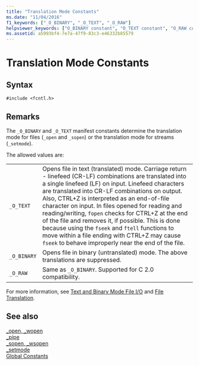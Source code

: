 ```yaml
---
title: "Translation Mode Constants"
ms.date: "11/04/2016"
f1_keywords: ["_O_BINARY", "_O_TEXT", "_O_RAW"]
helpviewer_keywords: ["O_BINARY constant", "O_TEXT constant", "O_RAW constant", "_O_TEXT constant", "_O_RAW constant", "translation constants", "_O_BINARY constant", "translation, constants", "translation, modes", "translation modes (file I/O)"]
ms.assetid: a5993bf4-7e7a-47f9-83c3-e46332b85579
---
```

# Translation Mode Constants

## Syntax

```
#include <fcntl.h>
```

## Remarks

The `_O_BINARY` and `_O_TEXT` manifest constants determine the translation mode for files (`_open` and `_sopen`) or the translation mode for streams (`_setmode`).

The allowed values are:

|||
|-|-|
`_O_TEXT`  | Opens file in text (translated) mode. Carriage return - linefeed (CR-LF) combinations are translated into a single linefeed (LF) on input. Linefeed characters are translated into CR-LF combinations on output. Also, CTRL+Z is interpreted as an end-of-file character on input. In files opened for reading and reading/writing, `fopen` checks for CTRL+Z at the end of the file and removes it, if possible. This is done because using the `fseek` and `ftell` functions to move within a file ending with CTRL+Z may cause `fseek` to behave improperly near the end of the file.
`_O_BINARY`  | Opens file in binary (untranslated) mode. The above translations are suppressed.
`_O_RAW`  | Same as `_O_BINARY`. Supported for C 2.0 compatibility.

For more information, see [Text and Binary Mode File I/O](../c-runtime-library/text-and-binary-mode-file-i-o.md) and [File Translation](../c-runtime-library/file-translation-constants.md).

## See also

[_open, _wopen](../c-runtime-library/reference/open-wopen.md)<br/>
[_pipe](../c-runtime-library/reference/pipe.md)<br/>
[_sopen, _wsopen](../c-runtime-library/reference/sopen-wsopen.md)<br/>
[_setmode](../c-runtime-library/reference/setmode.md)<br/>
[Global Constants](../c-runtime-library/global-constants.md)
